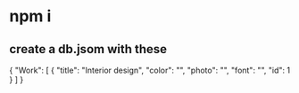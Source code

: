 # npm i 

## create a db.jsom with these  
 
{
  "Work": [
    { 
      "title": "Interior design",
      "color": "",
      "photo": "",
      "font": "",
      "id": 1
       }
  ]
}
